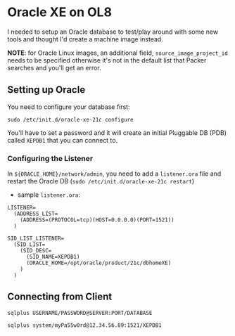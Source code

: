 # Oracle XE on OL8
I needed to setup an Oracle database to test/play around with some new tools and thought I'd create a machine image instead.

**NOTE**: for Oracle Linux images, an additional field, `source_image_project_id` needs to be specified otherwise it's not in the default list that Packer searches and you'll get an error.


## Setting up Oracle
You need to configure your database first:
```
sudo /etc/init.d/oracle-xe-21c configure
```
You'll have to set a password and it will create an initial Pluggable DB (PDB) called `XEPDB1` that you can connect to.   


### Configuring the Listener
In `${ORACLE_HOME}/network/admin`, you need to add a `listener.ora` file and restart the Oracle DB (`sudo /etc/init.d/oracle-xe-21c restart`)

- sample `listener.ora`:
```
LISTENER= 
  (ADDRESS_LIST=
    (ADDRESS=(PROTOCOL=tcp)(HOST=0.0.0.0)(PORT=1521))
  )

SID_LIST_LISTENER=
  (SID_LIST=
    (SID_DESC=
      (SID_NAME=XEPDB1)
      (ORACLE_HOME=/opt/oracle/product/21c/dbhomeXE)
    )
  )
```


## Connecting from Client
```
sqlplus USERNAME/PASSWORD@SERVER:PORT/DATABASE
```

```
sqlplus system/myPa55w0rd@12.34.56.89:1521/XEPDB1
```
